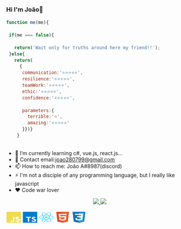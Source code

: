 ### Hi I'm João👋
~~~javascript
function me(me){

 if(me === false){
  
   return('Wait only for truths around here my friend!!');
 }else{
   return(
     {
      communication:'⭐⭐⭐⭐⭐',
      resilience:'⭐⭐⭐⭐⭐',
      teamWork:'⭐⭐⭐⭐⭐',
      ethic:'⭐⭐⭐⭐⭐',
      confidence:'⭐⭐⭐⭐⭐',
  
      parameters:{
        terrible:'⭐',
        amazing:'⭐⭐⭐⭐⭐'
      }})}
    }
  
~~~


- 🌱 I’m currently learning c#, vue.js, react.js...
- 💬 Contact email:joao280799@gmail.com
- 📫 How to reach me: João A#8987(discord)
- ⚡ I'm not a disciple of any programming language, but I really like javascript
- ❤️ Code war lover


<div align="center">
  <a href="https://github.com/joao-dev1"> 
  <img height="180em" src="https://github-readme-stats.vercel.app/api?username=joao-dev1&show_icons=true&theme=dark&include_all_commits=true&count_private=true"/>
  <img height="180em" src="https://github-readme-stats.vercel.app/api/top-langs/?username=joao-dev1&layout=compact&langs_count=7&theme=dark"/>
</a>
</div>
  <div style="display: inline_block"><br>
  <img align="center" alt="Joao-Js" height="30" width="40" src="https://raw.githubusercontent.com/devicons/devicon/master/icons/javascript/javascript-plain.svg">
  <img align="center" alt="Joao-Ts" height="30" width="40" src="https://raw.githubusercontent.com/devicons/devicon/master/icons/typescript/typescript-plain.svg">
  <img align="center" alt="Joao-React" height="30" width="40" src="https://raw.githubusercontent.com/devicons/devicon/master/icons/react/react-original.svg">
  <img align="center" alt="Joao-HTML" height="30" width="40" src="https://raw.githubusercontent.com/devicons/devicon/master/icons/html5/html5-original.svg">
  <img align="center" alt="Joao-CSS" height="30" width="40" src="https://raw.githubusercontent.com/devicons/devicon/master/icons/css3/css3-original.svg">
</div>



  
